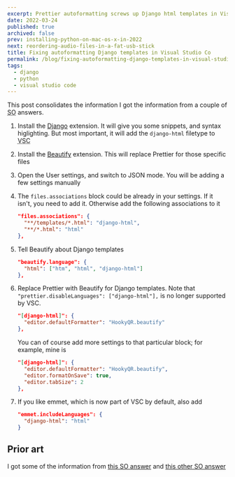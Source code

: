 ```yaml
---
excerpt: Prettier autoformatting screws up Django html templates in Visual Studio Code. For example, it puts tags on the same line when they shouldn't be. The fix is pretty simple and involves a couple of different formatting extension.
date: 2022-03-24
published: true
archived: false
prev: installing-python-on-mac-os-x-in-2022
next: reordering-audio-files-in-a-fat-usb-stick
title: Fixing autoformatting Django templates in Visual Studio Co
permalink: /blog/fixing-autoformatting-django-templates-in-visual-studio-code
tags:
  - django
  - python
  - visual studio code
---
```


This post consolidates the information I got the information from a couple of <abbr title="Stack Overflow">SO</abbr> answers.

1. Install the [Django](https://github.com/vscode-django/vscode-django) extension. It will give you some snippets, and syntax higlighting. But most important, it will add the `django-html` filetype to <abbr title="Visual Studio Code">VSC</abbr>
1. Install the [Beautify](https://github.com/HookyQR/VSCodeBeautify) extension. This will replace Prettier for those specific files
1. Open the User settings, and switch to JSON mode. You will be adding a few settings manually
1. The `files.associations` block could be already in your settings. If it isn't, you need to add it. Otherwise add the following associations to it

   ```json
   "files.associations": {
     "**/templates/*.html": "django-html",
     "**/*.html": "html"
   },
   ```

1. Tell Beautify about Django templates

   ```json
   "beautify.language": {
     "html": ["htm", "html", "django-html"]
   },
   ```

1. Replace Prettier with Beautify for Django templates. Note that `"prettier.disableLanguages": ["django-html"],` is no longer supported by VSC.

   ```json
   "[django-html]": {
     "editor.defaultFormatter": "HookyQR.beautify"
   },
   ```

   You can of course add more settings to that particular block; for example, mine is

   ```json
   "[django-html]": {
     "editor.defaultFormatter": "HookyQR.beautify",
     "editor.formatOnSave": true,
     "editor.tabSize": 2
   },
   ```

1. If you like emmet, which is now part of VSC by default, also add

   ```json
   "emmet.includeLanguages": {
     "django-html": "html"
   }
   ```

## Prior art

I got some of the information from [this SO answer](https://stackoverflow.com/questions/42170561/vscode-html-autoformat-on-django-template) and [this other SO answer](https://stackoverflow.com/questions/55175822/there-is-no-document-formatter-for-django-html-files-installed/63091040#63091040)
